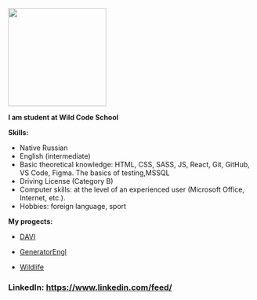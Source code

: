  
<img src="https://steemitimages.com/640x0/https://d1vof77qrk4l5q.cloudfront.net/img/6721620365d69658c903cfc250b49db4fd6ec658.jpg" width="200" text-align="center"/>


**I am student at Wild Code School**

 **Skills:**
+ Native Russian
+ English (intermediate)
+ Basic theoretical knowledge: HTML, CSS, SASS, JS, React, Git, GitHub, VS Code, Figma. The basics of testing,MSSQL
+ Driving License (Category B)
+ Computer skills: at the level of an experienced user (Microsoft Office, Internet, etc.).
+ Hobbies: foreign language, sport
 
 **My progects:**
 - [DAVI](https://dianakove32.github.io/DAVI/) 
 
 - [GeneratorEngl](https://dianakove32.github.io/GeneratorEngl/) 
  
 - [Wildlife](https://dianakove32.github.io/wildlife/index.html) 
 


 
### LinkedIn:  https://www.linkedin.com/feed/
 



<!--
**Dianakove32/Dianakove32** is a ✨ _special_ ✨ repository because its `README.md` (this file) appears on your GitHub profile.

Here are some ideas to get you started:

- 🔭 I’m currently working on ...
- 🌱 I’m currently learning ...
- 👯 I’m looking to collaborate on ...
- 🤔 I’m looking for help with ...
- 💬 Ask me about ...
- 📫 How to reach me: ...
- 😄 Pronouns: ...
- ⚡ Fun fact: ...
-->
